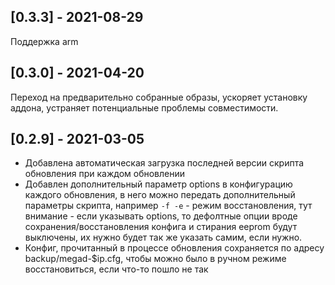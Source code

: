 ## [0.3.3] - 2021-08-29
Поддержка arm
## [0.3.0] - 2021-04-20
Переход на предварительно собранные образы, ускоряет установку аддона, устраняет потенциальные проблемы совместимости.

## [0.2.9] - 2021-03-05
- Добавлена автоматическая загрузка последней версии скрипта обновления при каждом обновлении
- Добавлен дополнительный параметр options в конфигурацию каждого обновления, 
  в него можно передать дополнительный параметры скрипта, например `-f -e` - режим восстановления, 
  тут внимание - если указывать options, то дефолтные опции вроде сохранения/восстановления конфига и стирания eeprom 
  будут выключены, их нужно будет так же указать самим, если нужно.
- Конфиг, прочитанный в процессе обновления сохраняется по адресу backup/megad-$ip.cfg, чтобы можно было в ручном режиме восстановиться, если что-то пошло не так
